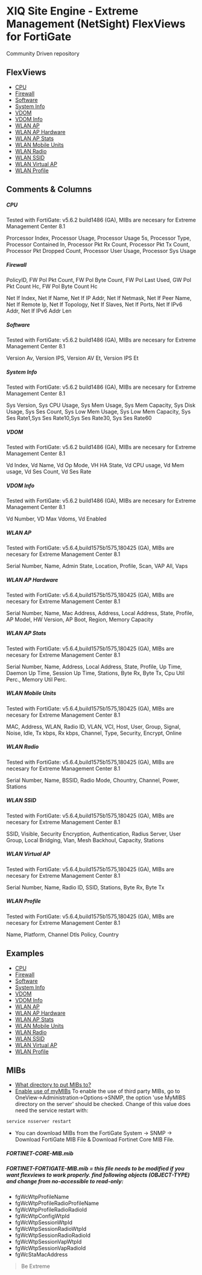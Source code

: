 # XIQ Site Engine - Extreme Management (NetSight) FlexViews for FortiGate

Community Driven repository


## FlexViews
* [CPU](tpl/FortiGate_CPU.tpl?raw=true)
* [Firewall](tpl/FortiGate_Firewall.tpl?raw=true)
* [Software](tpl/FortiGate_Software.tpl?raw=true)
* [System Info](tpl/FortiGate_SystemInfo.tpl?raw=true)
* [VDOM](tpl/FortiGate_Vdom.tpl?raw=true)
* [VDOM Info](tpl/FortiGate_VdomInfo.tpl?raw=true)
* [WLAN AP](tpl/FortiGate_Wlan_AP.tpl?raw=true)
* [WLAN AP Hardware](tpl/FortiGate_Wlan_AP_HW.tpl?raw=true)
* [WLAN AP Stats](tpl/FortiGate_Wlan_AP_Stats.tpl?raw=true)
* [WLAN Mobile Units](tpl/FortiGate_Wlan_MU.tpl?raw=true)
* [WLAN Radio](tpl/FortiGate_Wlan_Radio.tpl?raw=true)
* [WLAN SSID](tpl/FortiGate_Wlan_SSID.tpl?raw=true)
* [WLAN Virtual AP](tpl/FortiGate_Wlan_VAP.tpl?raw=true)
* [WLAN Profile](tpl/FortiGate_Wlan_Profile.tpl?raw=true)

## Comments & Columns

##### CPU
Tested with FortiGate: v5.6.2 build1486 (GA), MIBs are necesary for Extreme Management Center 8.1

Prorcessor Index, Processor Usage, Processor Usage 5s, Processor Type, Processor Contained In, Processor Pkt Rx Count, Processor Pkt Tx Count, Processor Pkt Dropped Count, Processor User Usage, Processor Sys Usage

##### Firewall
PolicyID, FW Pol Pkt Count, FW Pol Byte Count, FW Pol Last Used, GW Pol Pkt Count Hc, FW Pol Byte Count Hc

Net If Index, Net If Name, Net If IP Addr, Net If Netmask, Net If Peer Name, Net If Remote Ip, Net If Topology, Net If Slaves, Net If Ports, Net If IPv6 Addr, Net If IPv6 Addr Len

##### Software
Tested with FortiGate: v5.6.2 build1486 (GA), MIBs are necesary for Extreme Management Center 8.1

Version Av, Version IPS, Version AV Et, Version IPS Et

##### System Info
Tested with FortiGate: v5.6.2 build1486 (GA), MIBs are necesary for Extreme Management Center 8.1

Sys Version, Sys CPU Usage, Sys Mem Usage, Sys Mem Capacity, Sys Disk Usage, Sys Ses Count, Sys Low Mem Usage, Sys Low Mem Capacity, Sys Ses Rate1,Sys Ses Rate10,Sys Ses Rate30, Sys Ses Rate60

##### VDOM
Tested with FortiGate: v5.6.2 build1486 (GA), MIBs are necesary for Extreme Management Center 8.1

Vd Index, Vd Name, Vd Op Mode, VH HA State, Vd CPU usage, Vd Mem usage, Vd Ses Count, Vd Ses Rate

##### VDOM Info
Tested with FortiGate: v5.6.2 build1486 (GA), MIBs are necesary for Extreme Management Center 8.1

Vd Number, VD Max Vdoms, Vd Enabled

##### WLAN AP
Tested with FortiGate: v5.6.4,build1575b1575,180425 (GA), MIBs are necesary for Extreme Management Center 8.1

Serial Number, Name, Admin State, Location, Profile, Scan, VAP All, Vaps

##### WLAN AP Hardware
Tested with FortiGate: v5.6.4,build1575b1575,180425 (GA), MIBs are necesary for Extreme Management Center 8.1

Serial Number, Name, Mac Address, Address, Local Address, State, Profile, AP Model, HW Version, AP Boot, Region, Memory Capacity

##### WLAN AP Stats
Tested with FortiGate: v5.6.4,build1575b1575,180425 (GA), MIBs are necesary for Extreme Management Center 8.1

Serial Number, Name, Address, Local Address, State, Profile, Up Time, Daemon Up Time, Session Up Time, Stations, Byte Rx, Byte Tx, Cpu Util Perc., Memory Util Perc.

##### WLAN Mobile Units
Tested with FortiGate: v5.6.4,build1575b1575,180425 (GA), MIBs are necesary for Extreme Management Center 8.1

MAC, Address, WLAN, Radio ID,  VLAN, VCI, Host, User, Group, Signal, Noise, Idle, Tx kbps, Rx kbps, Channel, Type, Security, Encrypt, Online

##### WLAN Radio
Tested with FortiGate: v5.6.4,build1575b1575,180425 (GA), MIBs are necesary for Extreme Management Center 8.1

Serial Number, Name, BSSID, Radio Mode, Chountry, Channel, Power, Stations

##### WLAN SSID
Tested with FortiGate: v5.6.4,build1575b1575,180425 (GA), MIBs are necesary for Extreme Management Center 8.1

SSID, Visible, Security Encryption, Authentication, Radius Server, User Group, Local Bridging, Vlan, Mesh Backhoul, Capacity, Stations

##### WLAN Virtual AP
Tested with FortiGate: v5.6.4,build1575b1575,180425 (GA), MIBs are necesary for Extreme Management Center 8.1

Serial Number, Name, Radio ID, SSID, Stations, Byte Rx, Byte Tx

##### WLAN Profile
Tested with FortiGate: v5.6.4,build1575b1575,180425 (GA), MIBs are necesary for Extreme Management Center 8.1

Name, Platform, Channel Dtls Policy, Country


## Examples
* [CPU](sample/FortiGateCPU.png?raw=true)
* [Firewall](sample/FortiGateFirewall.png?raw=true)
* [Software](sample/FortiGateSoftware.png?raw=true)
* [System Info](sample/FortiGateSystemInfo.png?raw=true)
* [VDOM](sample/FortiGateVdom.png?raw=true)
* [VDOM Info](sample/FortiGateVdomInfo.png?raw=true)
* [WLAN AP](sample/FortiGate_Wlan_AP.PNG?raw=true)
* [WLAN AP Hardware](sample/FortiGate_Wlan_AP_HW.PNG?raw=true)
* [WLAN AP Stats](sample/FortiGate_Wlan_AP_Stats.PNG?raw=true)
* [WLAN Mobile Units](sample/FortiGate_Wlan_MU.PNG?raw=true)
* [WLAN Radio](sample/FortiGate_Wlan_Radio.PNG?raw=true)
* [WLAN SSID](sample/FortiGate_Wlan_SSID.PNG?raw=true)
* [WLAN Virtual AP](sample/FortiGate_Wlan_VAP.PNG?raw=true)
* [WLAN Profile](sample/FortiGate_Wlan_Profile.PNG?raw=true)


## MIBs
* [What directory to put MIBs to?](https://gtacknowledge.extremenetworks.com/articles/How_To/Netsight-Importing-a-MIB-into-Netsight)
* [Enable use of myMIBs](https://emc.extremenetworks.com/content/oneview/docs/admin/options/docs/ov_admin_options_snmp.html)
To enable the use of third party MIBs, go to OneView->Administration->Options->SNMP, the option 'use MyMIBS directory on the server' should be checked. Change of this value does need the service restart with:
```bash
service nsserver restart
```
* You can download MIBs from the FortiGate System -> SNMP -> Download FortiGate MIB File & Download Fortinet Core MIB File.
##### FORTINET-CORE-MIB.mib 
##### FORTINET-FORTIGATE-MIB.mib = this file needs to be modified if you want flexviews to work properly. find following objects (OBJECT-TYPE) and change from no-accessible to read-only:
- fgWcWtpProfileName
- fgWcWtpProfileRadioProfileName
- fgWcWtpProfileRadioRadioId
- fgWcWtpConfigWtpId
- fgWcWtpSessionWtpId
- fgWcWtpSessionRadioWtpId
- fgWcWtpSessionRadioRadioId
- fgWcWtpSessionVapWtpId
- fgWcWtpSessionVapRadioId
- fgWcStaMacAddress


>Be Extreme
